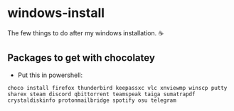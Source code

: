 # windows-install
The few things to do after my windows installation. :coffee:

## Packages to get with chocolatey 

- Put this in powershell:

`choco install firefox thunderbird keepassxc vlc xnviewmp winscp putty sharex steam discord qbittorrent teamspeak taiga sumatrapdf crystaldiskinfo protonmailbridge spotify osu telegram`
